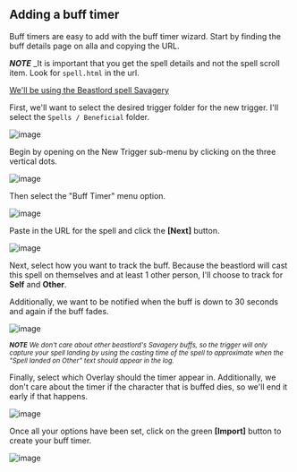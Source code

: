 ## Adding a buff timer

Buff timers are easy to add with the buff timer wizard.  Start by finding the buff details page on alla and copying the URL.

**_NOTE_** _It is important that you get the spell details and not the spell scroll item. Look for ```spell.html``` in the url.

[We'll be using the Beastlord spell Savagery](https://everquest.allakhazam.com/db/spell.html?spell=2941)

First, we'll want to select the desired trigger folder for the new trigger.  I'll select the ```Spells / Beneficial``` folder.

![image](https://user-images.githubusercontent.com/66176124/136667261-46d44d3a-cbb0-4c26-8230-ff8a82c7fcdc.png)

Begin by opening on the New Trigger sub-menu by clicking on the three vertical dots.

![image](https://user-images.githubusercontent.com/66176124/136667108-b0326a95-370c-43c1-9fe0-dbd7a4a472cc.png)

Then select the "Buff Timer" menu option.

![image](https://user-images.githubusercontent.com/66176124/136667140-15f77730-56ec-42e6-a968-5cb93660976e.png)

Paste in the URL for the spell and click the **\[Next\]** button.

![image](https://user-images.githubusercontent.com/66176124/136667181-2e74ba7b-8cb6-4299-89bc-dcf2e178f448.png)

Next, select how you want to track the buff.  Because the beastlord will cast this spell on themselves and at least 1 other person, I'll choose to track for **Self** and **Other**.

Additionally, we want to be notified when the buff is down to 30 seconds and again if the buff fades.

![image](https://user-images.githubusercontent.com/66176124/136667401-49de1e01-496c-4035-b51d-49f37b4b3133.png)

<sup>_**NOTE** We don't care about other beastlord's Savagery buffs, so the trigger will only capture your spell landing by using the casting time of the spell to approximate when the "Spell landed on Other" text should appear in the log._</sup>

Finally, select which Overlay should the timer appear in.  Additionally, we don't care about the timer if the character that is buffed dies, so we'll end it early if that happens.

![image](https://user-images.githubusercontent.com/66176124/136667496-7cea98f8-a4b5-4cc0-abbb-e27371e6290c.png)

Once all your options have been set, click on the green **\[Import\]** button to create your buff timer.

![image](https://user-images.githubusercontent.com/66176124/136667514-a8bfaa63-a8f1-4e27-a18f-533eacbe6254.png)

